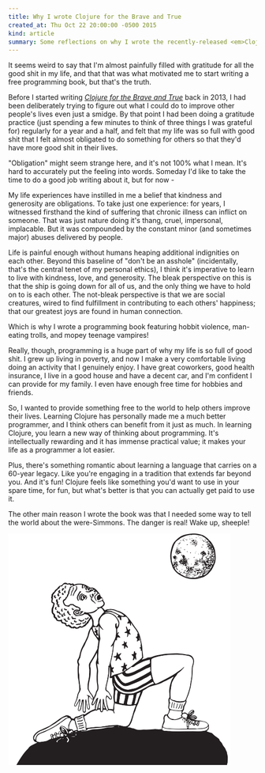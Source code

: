 ```yaml
---
title: Why I wrote Clojure for the Brave and True
created_at: Thu Oct 22 20:00:00 -0500 2015
kind: article
summary: Some reflections on why I wrote the recently-released <em>Clojure for the Brave and True</em>
---
```


It seems weird to say that I'm almost painfully filled with
gratitude for all the good shit in my life, and that that was what
motivated me to start writing a free programming book, but that's the
truth.

Before I started writing
[*Clojure for the Brave and True*](http://www.braveclojure.com) back
in 2013, I had been deliberately trying to figure out what I could do
to improve other people's lives even just a smidge. By that point I
had been doing a gratitude practice (just spending a few minutes to
think of three things I was grateful for) regularly for a year and a
half, and felt that my life was so full with good shit that I felt
almost obligated to do something for others so that they'd have more
good shit in their lives.

"Obligation" might seem strange here, and it's not 100% what I
mean. It's hard to accurately put the feeling into words. Someday I'd
like to take the time to do a good job writing about it, but for now -

My life experiences have instilled in me a belief that kindness and
generosity are obligations. To take just one experience: for years, I
witnessed firsthand the kind of suffering that chronic illness can
inflict on someone. That was just nature doing it's thang, cruel,
impersonal, implacable. But it was compounded by the constant minor
(and sometimes major) abuses delivered by people.

Life is painful enough without humans heaping additional indignities
on each other. Beyond this baseline of "don't be an asshole"
(incidentally, that's the central tenet of my personal ethics), I
think it's imperative to learn to live with kindness, love, and
generosity. The bleak perspective on this is that the ship is going
down for all of us, and the only thing we have to hold on to is each
other. The not-bleak perspective is that we are social creatures,
wired to find fulfillment in contributing to each others' happiness;
that our greatest joys are found in human connection.

Which is why I wrote a programming book featuring hobbit violence,
man-eating trolls, and mopey teenage vampires!

Really, though, programming is a huge part of why my life is so full
of good shit. I grew up living in poverty, and now I make a very
comfortable living doing an activity that I genuinely enjoy. I have
great coworkers, good health insurance, I live in a good house and
have a decent car, and I'm confident I can provide for my family. I
even have enough free time for hobbies and friends.

So, I wanted to provide something free to the world to help others
improve their lives. Learning Clojure has personally made me a much
better programmer, and I think others can benefit from it just as
much. In learning Clojure, you learn a new way of thinking about
programming. It's intellectually rewarding and it has immense
practical value; it makes your life as a programmer a lot easier.

Plus, there's something romantic about learning a language that
carries on a 60-year legacy. Like you're engaging in a tradition that
extends far beyond you. And it's fun! Clojure feels like something you'd
want to use in your spare time, for fun, but what's better is that you
can actually get paid to use it.

The other main reason I wrote the book was that I needed some way to
tell the world about the were-Simmons. The danger is real! Wake up,
sheeple!

![were-Simmons](/assets/images/posts/how-come-book/weresimmons.png)
